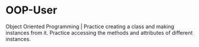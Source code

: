 # OOP-User
Object Oriented Programming | Practice creating a class and making instances from it. Practice accessing the methods and attributes of different instances.
